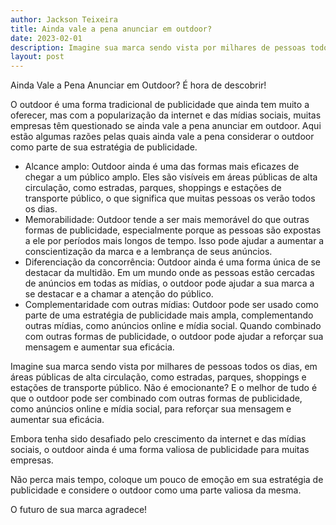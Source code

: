```yaml
---
author: Jackson Teixeira
title: Ainda vale a pena anunciar em outdoor?
date: 2023-02-01
description: Imagine sua marca sendo vista por milhares de pessoas todos os dias.
layout: post
---
```

Ainda Vale a Pena Anunciar em Outdoor? É hora de descobrir!

O outdoor é uma forma tradicional de publicidade que ainda tem muito a oferecer, mas com a popularização da internet e das mídias sociais, muitas empresas têm questionado se ainda vale a pena anunciar em outdoor. Aqui estão algumas razões pelas quais ainda vale a pena considerar o outdoor como parte de sua estratégia de publicidade.
<!--more-->

- Alcance amplo: Outdoor ainda é uma das formas mais eficazes de chegar a um público amplo. Eles são visíveis em áreas públicas de alta circulação, como estradas, parques, shoppings e estações de transporte público, o que significa que muitas pessoas os verão todos os dias.
- Memorabilidade: Outdoor tende a ser mais memorável do que outras formas de publicidade, especialmente porque as pessoas são expostas a ele por períodos mais longos de tempo. Isso pode ajudar a aumentar a conscientização da marca e a lembrança de seus anúncios.
- Diferenciação da concorrência: Outdoor ainda é uma forma única de se destacar da multidão. Em um mundo onde as pessoas estão cercadas de anúncios em todas as mídias, o outdoor pode ajudar a sua marca a se destacar e a chamar a atenção do público.
- Complementaridade com outras mídias: Outdoor pode ser usado como parte de uma estratégia de publicidade mais ampla, complementando outras mídias, como anúncios online e mídia social. Quando combinado com outras formas de publicidade, o outdoor pode ajudar a reforçar sua mensagem e aumentar sua eficácia.


Imagine sua marca sendo vista por milhares de pessoas todos os dias, em áreas públicas de alta circulação, como estradas, parques, shoppings e estações de transporte público. Não é emocionante? E o melhor de tudo é que o outdoor pode ser combinado com outras formas de publicidade, como anúncios online e mídia social, para reforçar sua mensagem e aumentar sua eficácia.

Embora tenha sido desafiado pelo crescimento da internet e das mídias sociais, o outdoor ainda é uma forma valiosa de publicidade para muitas empresas.

Não perca mais tempo, coloque um pouco de emoção em sua estratégia de publicidade e considere o outdoor como uma parte valiosa da mesma.

O futuro de sua marca agradece!
